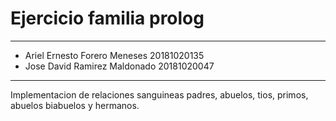 # Ejercicio familia prolog
---
- Ariel Ernesto Forero Meneses 20181020135  
- Jose David Ramirez Maldonado 20181020047 
---
Implementacion de relaciones sanguineas padres, abuelos, tios, primos, abuelos biabuelos y hermanos.

